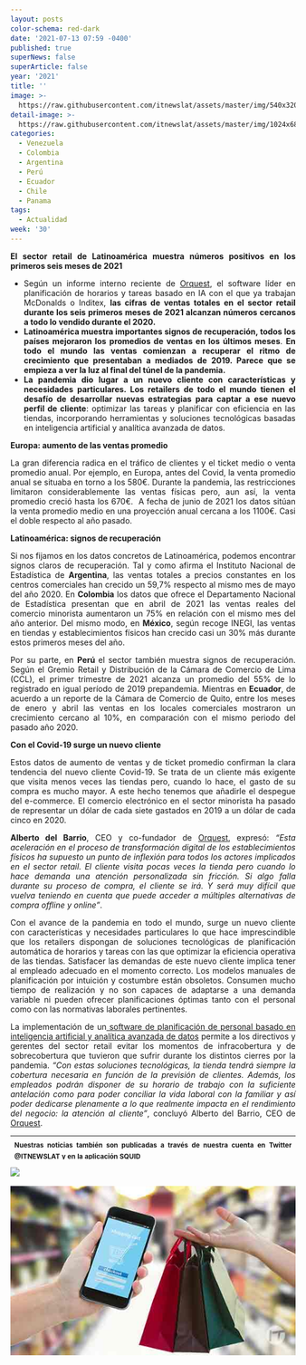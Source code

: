 ```yaml
---
layout: posts
color-schema: red-dark
date: '2021-07-13 07:59 -0400'
published: true
superNews: false
superArticle: false
year: '2021'
title: ''
image: >-
  https://raw.githubusercontent.com/itnewslat/assets/master/img/540x320/Retail-p.jpg
detail-image: >-
  https://raw.githubusercontent.com/itnewslat/assets/master/img/1024x680/Retail-g.jpg
categories:
  - Venezuela
  - Colombia
  - Argentina
  - Perú
  - Ecuador
  - Chile
  - Panama
tags:
  - Actualidad
week: '30'
---
```

<p style="text-align: justify;"><strong>El sector retail de Latinoamérica muestra números positivos en los primeros seis meses de 2021</strong></p>

<ul style="text-align: justify;">
	<li>Según un informe interno reciente de <a href="https://bit.ly/3dspnHq">Orquest</a>, el software líder en planificación de horarios y tareas basado en IA con el que ya trabajan McDonalds o Inditex, <strong>las cifras de ventas totales en el sector retail durante los seis primeros meses de 2021 alcanzan números cercanos a todo lo vendido durante el 2020.</strong></li>
	<li><strong>Latinoamérica muestra importantes signos de recuperación, todos los países mejoraron los promedios de ventas en los últimos meses</strong>. <strong>En todo el mundo las ventas comienzan a recuperar el ritmo de crecimiento que presentaban a mediados de 2019. Parece que se empieza a ver la luz al final del túnel de la pandemia.</strong></li>
	<li><strong>La pandemia dio lugar a un nuevo cliente con características y necesidades particulares. Los retailers de todo el mundo tienen el desafío de desarrollar nuevas estrategias para captar a ese nuevo perfil de cliente</strong>: optimizar las tareas y planificar con eficiencia en las tiendas, incorporando herramientas y soluciones tecnológicas basadas en inteligencia artificial y analítica avanzada de datos.</li>
</ul>
<p style="text-align: justify;"><strong>Europa: aumento de las ventas promedio</strong></p>
<p style="text-align: justify;">La gran diferencia radica en el tráfico de clientes y el ticket medio o venta promedio anual. Por ejemplo, en Europa, antes del Covid, la venta promedio anual se situaba en torno a los 580€. Durante la pandemia, las restricciones limitaron considerablemente las ventas físicas pero, aun así, la venta promedio creció hasta los 670€.  A fecha de junio de 2021 los datos sitúan la venta promedio medio en una proyección anual cercana a los 1100€. Casi el doble respecto al año pasado.</p>
<p style="text-align: justify;"><strong>Latinoamérica: signos de recuperación</strong></p>
<p style="text-align: justify;">Si nos fijamos en los datos concretos de Latinoamérica, podemos encontrar signos claros de recuperación. Tal y como afirma el Instituto Nacional de Estadística de <strong>Argentina</strong>, las ventas totales a precios constantes en los centros comerciales han crecido un 59,7% respecto al mismo mes de mayo del año 2020. En <strong>Colombia</strong> los datos que ofrece el Departamento Nacional de Estadística presentan que en abril de 2021 las ventas reales del comercio minorista aumentaron un 75% en relación con el mismo mes del año anterior. Del mismo modo, en <strong>México</strong>, según recoge INEGI, las ventas en tiendas y establecimientos físicos han crecido casi un 30% más durante estos primeros meses del año.</p>
<p style="text-align: justify;">Por su parte, en <strong>Perú </strong>el sector también muestra signos de recuperación. Según el Gremio Retail y Distribución de la Cámara de Comercio de Lima (CCL), el primer trimestre de 2021 alcanza un promedio del 55% de lo registrado en igual período de 2019 prepandemia. Mientras en <strong>Ecuador</strong>, de acuerdo a un reporte de la Cámara de Comercio de Quito, entre los meses de enero y abril las ventas en los locales comerciales mostraron un crecimiento cercano al 10%, en comparación con el mismo periodo del pasado año 2020.</p>
<p style="text-align: justify;"><strong>Con el Covid-19 surge un nuevo cliente</strong></p>
<p style="text-align: justify;">Estos datos de aumento de ventas y de ticket promedio confirman la clara tendencia del nuevo cliente Covid-19. Se trata de un cliente más exigente que visita menos veces las tiendas pero, cuando lo hace, el gasto de su compra es mucho mayor. A este hecho tenemos que añadirle el despegue del e-commerce. El comercio electrónico en el sector minorista ha pasado de representar un dólar de cada siete gastados en 2019 a un dólar de cada cinco en 2020.</p>
<p style="text-align: justify;"><strong>Alberto del Barrio</strong>, CEO y co-fundador de <a href="https://orquest.com/?utm_source=media%20&amp;utm_medium=referral&amp;utm_campaign=Orquest_ES_Q2_2021_Prospecting_PR_LATAM_July">Orquest</a>, expresó: <em>“</em><em>Esta aceleración en el proceso de transformación digital de los establecimientos físicos ha supuesto un punto de inflexión para todos los actores implicados en el sector retail. El cliente visita pocas veces la tienda pero cuando lo hace demanda una atención personalizada sin fricción. Si algo falla durante su proceso de compra, el cliente se irá. Y será muy difícil que vuelva teniendo en cuenta que puede acceder a múltiples alternativas de compra offline y online”</em>.</p>
<p style="text-align: justify;">Con el avance de la pandemia en todo el mundo, surge un nuevo cliente con características y necesidades particulares lo que hace imprescindible que los retailers dispongan de soluciones tecnológicas de planificación automática de horarios y tareas con las que optimizar la eficiencia operativa de las tiendas. Satisfacer las demandas de este nuevo cliente implica tener al empleado adecuado en el momento correcto. Los modelos manuales de planificación por intuición y costumbre están obsoletos. Consumen mucho tiempo de realización y no son capaces de adaptarse a una demanda variable ni pueden ofrecer planificaciones óptimas tanto con el personal como con las normativas laborales pertinentes.</p>
<p style="text-align: justify;">La implementación de un<a href="https://bit.ly/3dspnHq"> software de planificación de personal basado en inteligencia artificial y analítica avanzada de datos</a> permite a los directivos y gerentes del sector retail evitar los momentos de infracobertura y de sobrecobertura que tuvieron que sufrir durante los distintos cierres por la pandemia. <em>“Con estas soluciones tecnológicas, la tienda tendrá siempre la cobertura necesaria en función de la previsión de clientes. Además, los empleados podrán disponer de su horario de trabajo con la suficiente antelación como para poder conciliar la vida laboral con la familiar y así poder dedicarse plenamente a lo que realmente impacta en el rendimiento del negocio: la atención al cliente”</em>, concluyó Alberto del Barrio, CEO de <a href="https://orquest.com/?utm_source=media%20&amp;utm_medium=referral&amp;utm_campaign=Orquest_ES_Q2_2021_Prospecting_PR_LATAM_July">Orquest</a>.</p>

<table style="height: 42px;" width="569">
<tbody>
<tr>
<td style="text-align: justify;"><sub><strong>Nuestras noticias también son publicadas a través de nuestra cuenta en Twitter <a href="https://twitter.com/itnewslat?lang=es">@ITNEWSLAT</a> y en la aplicación <a href="https://squidapp.co/en/">SQUID</a></strong></sub></td>
</tr>
</tbody>
</table>

<img src="https://tracker.metricool.com/c3po.jpg?hash=56f88a41e39ab42c063cc51676587a04"/>

![](https://raw.githubusercontent.com/itnewslat/assets/master/img/540x320/Retail-p.jpg)